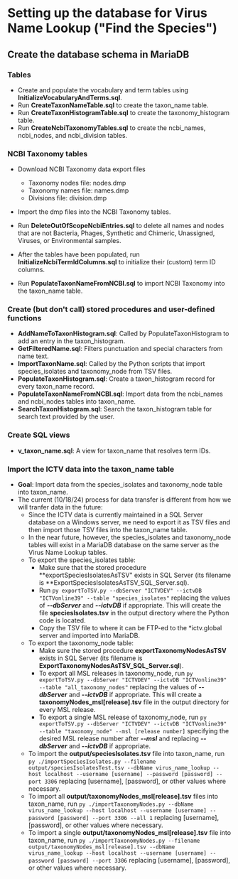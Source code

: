 # Setting up the database for Virus Name Lookup ("Find the Species")


## Create the database schema in MariaDB

### Tables

- Create and populate the vocabulary and term tables using **InitializeVocabularyAndTerms.sql**.
- Run **CreateTaxonNameTable.sql** to create the taxon_name table.
- Run **CreateTaxonHistogramTable.sql** to create the taxonomy_histogram table.
- Run **CreateNcbiTaxonomyTables.sql** to create the ncbi_names, ncbi_nodes, and ncbi_division tables.

### NCBI Taxonomy tables
- Download NCBI Taxonomy data export files
  - Taxonomy nodes file: nodes.dmp
  - Taxonomy names file: names.dmp
  - Divisions file: division.dmp

- Import the dmp files into the NCBI Taxonomy tables.
- Run **DeleteOutOfScopeNcbiEntries.sql** to delete all names and nodes that are not Bacteria, Phages, Synthetic and Chimeric, Unassigned, Viruses, or Environmental samples.
- After the tables have been populated, run **InitializeNcbiTermIdColumns.sql** to initialize their (custom) term ID columns.
- Run **PopulateTaxonNameFromNCBI.sql** to import NCBI Taxonomy into the taxon_name table.


### Create (but don't call) stored procedures and user-defined functions
- **AddNameToTaxonHistogram.sql**: Called by PopulateTaxonHistogram to add an entry in the taxon_histogram.
- **GetFilteredName.sql**: Filters punctuation and special characters from name text.
- **ImportTaxonName.sql**: Called by the Python scripts that import species_isolates and taxonomy_node from TSV files.
- **PopulateTaxonHistogram.sql**: Create a taxon_histogram record for every taxon_name record.
- **PopulateTaxonNameFromNCBI.sql**: Import data from the ncbi_names and ncbi_nodes tables into taxon_name.
- **SearchTaxonHistogram.sql**: Search the taxon_histogram table for search text provided by the user.


### Create SQL views
- **v_taxon_name.sql**: A view for taxon_name that resolves term IDs.


### Import the ICTV data into the taxon_name table
- **Goal**: Import data from the species_isolates and taxonomy_node table into taxon_name.
- The current (10/18/24) process for data transfer is different from how we will tranfer data in the future:
  - Since the ICTV data is currently maintained in a SQL Server database on a Windows server, we need to export it as TSV files and then import those TSV files into the taxon_name table.
  - In the near future, however, the species_isolates and taxonomy_node tables will exist in a MariaDB database on the same server as the Virus Name Lookup tables.
  - To export the species_isolates table:
    - Make sure that the stored procedure **exportSpeciesIsolatesAsTSV" exists in SQL Server (its filename is **ExportSpeciesIsolatesAsTSV_SQL_Server.sql).
    - Run `py exportToTSV.py --dbServer "ICTVDEV" --ictvDB "ICTVonline39" --table "species_isolates"` replacing the values of ***--dbServer*** and ***--ictvDB*** if appropriate. This will create the file **speciesIsolates.tsv** in the output directory where the Python code is located.
    - Copy the TSV file to where it can be FTP-ed to the *ictv.global server and imported into MariaDB.
  - To export the taxonomy_node table:
    - Make sure the stored procedure **exportTaxonomyNodesAsTSV** exists in SQL Server (its filename is **ExportTaxonomyNodesAsTSV_SQL_Server.sql**).
    - To export all MSL releases in taxonomy_node, run `py exportToTSV.py --dbServer "ICTVDEV" --ictvDB "ICTVonline39" --table "all_taxonomy_nodes"` replacing the values of ***--dbServer*** and ***--ictvDB*** if appropriate. This will create a **taxonomyNodes_msl[release].tsv** file in the output directory for every MSL release.
    - To export a single MSL release of taxonomy_node, run `py exportToTSV.py --dbServer "ICTVDEV" --ictvDB "ICTVonline39" --table "taxonomy_node" --msl [release number]` specifying the desired MSL release number after ***--msl*** and replacing ***--dbServer*** and ***--ictvDB*** if appropriate.
  - To import the **output/speciesIsolates.tsv** file into taxon_name, run `py ./importSpeciesIsolates.py --filename output/speciesIsolatesTest.tsv --dbName virus_name_lookup --host localhost --username [username] --password [password] --port 3306` replacing [username], [password], or other values where necessary.
  - To import all **output/taxonomyNodes_msl[release].tsv** files into taxon_name, run `py ./importTaxonomyNodes.py --dbName virus_name_lookup --host localhost --username [username] --password [password] --port 3306 --all 1` replacing [username], [password], or other values where necessary.
  - To import a single **output/taxonomyNodes_msl[release].tsv** file into taxon_name, run `py ./importTaxonomyNodes.py --filename output/taxonomyNodes_msl[release].tsv --dbName virus_name_lookup --host localhost --username [username] --password [password] --port 3306` replacing [username], [password], or other values where necessary.
